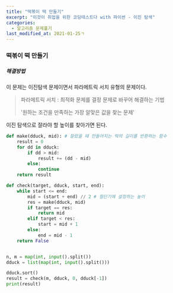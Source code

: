 ```yaml
---
title: "떡볶이 떡 만들기"
excerpt: "이것이 취업을 위한 코딩테스트다 with 파이썬 - 이진 탐색"
categories:
  - 알고리즘 문제풀기
last_modified_at: 2021-01-25ㄱ
---
```


### 떡볶이 떡 만들기

##### 해결방법 

이 문제는 이진탐색 문제이면서 파라메트릭 서치 유형의 문제이다.

> 파라메트릭 서치 : 최적화 문제를 결정 문제로 바꾸어 해결하는 기법
>
> '원하는 조건을 만족하는 가장 알맞은 값을 찾는 문제'

이진 탐색으로 잘라야 할 높이를 찾아가면 된다.

```python
def make(dduck, mid): # 잘랐을 때 만들어지는 떡의 길이를 반환하는 함수
    result = 0
    for dd in dduck:
        if dd > mid:
            result += (dd - mid)
        else:
            continue
    return result

def check(target, dduck, start, end):
    while start <= end:
        mid = (start + end) // 2 # 절단기에 설정하는 높이
        res = make(dduck, mid)
        if target == res:
            return mid
        elif target < res:
            start = mid + 1
        else:
            end = mid - 1
    return False


n, m = map(int, input().split())
dduck = list(map(int, input().split()))

dduck.sort()
result = check(m, dduck, 0, dduck[-1])
print(result)

```

